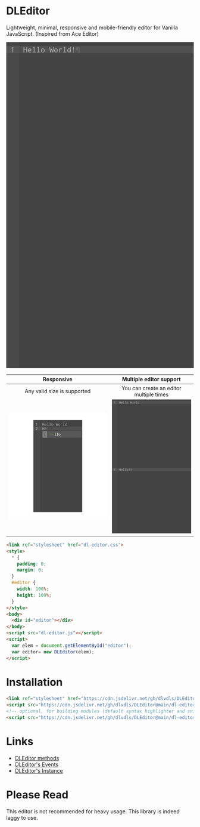 # DLEditor
Lightweight, minimal, responsive and mobile-friendly editor for Vanilla JavaScript.
(Inspired from Ace Editor)

![DLEditor](img/editor.jpg)

| Responsive | Multiple editor support |
|:----------:|:-----------------------:|
| Any valid size is supported | You can create an editor multiple times |
| ![Responsize](img/size-responsive.jpg) | ![Multiple editor](img/multi-editor.jpg) |

```html
<link ref="stylesheet" href="dl-editor.css">
<style>
  * {
    padding: 0;
    margin: 0;
  }
  #editor {
    width: 100%;
    height: 100%;
  }
</style>
<body>
  <div id="editor"></div>
</body>
<script src="dl-editor.js"></script>
<script>
  var elem = document.getElementById("editor");
  var editor= new DLEditor(elem);
</script>
```

# Installation
```html
<link ref="stylesheet" href="https://cdn.jsdelivr.net/gh/dlvdls/DLEditor@main/dl-editor.css">
<script src="https://cdn.jsdelivr.net/gh/dlvdls/DLEditor@main/dl-editor.js"></script>
<!-- optional, for building modules (default syntax highlighter and snippets included) -->
<script src="https://cdn.jsdelivr.net/gh/dlvdls/DLEditor@main/dl-editor.builder.js"></script>
```

# Links

- [DLEditor methods](docs/DLEditor.md)
- [DLEditor's Events](docs/Event.md)
- [DLEditor's Instance](docs/Instance.md)

# Please Read
This editor is not recommended for heavy usage.
This library is indeed laggy to use.
